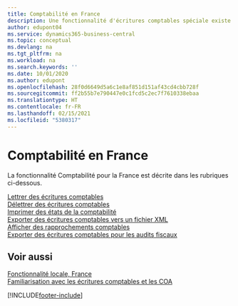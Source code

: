 ```yaml
---
title: Comptabilité en France
description: Une fonctionnalité d'écritures comptables spéciale existe pour la version française de Business Central.
author: edupont04
ms.service: dynamics365-business-central
ms.topic: conceptual
ms.devlang: na
ms.tgt_pltfrm: na
ms.workload: na
ms.search.keywords: ''
ms.date: 10/01/2020
ms.author: edupont
ms.openlocfilehash: 28f0d6649d5a6c1e8af851d151af43cd4cbb728f
ms.sourcegitcommit: ff2b55b7e790447e0c1fcd5c2ec7f7610338ebaa
ms.translationtype: HT
ms.contentlocale: fr-FR
ms.lasthandoff: 02/15/2021
ms.locfileid: "5380317"
---
```

# <a name="general-ledger-in-france"></a>Comptabilité en France

La fonctionnalité Comptabilité pour la France est décrite dans les rubriques ci-dessous.

[Lettrer des écritures comptables](how-to-apply-general-ledger-entries.md)  
[Délettrer des écritures comptables](how-to-unapply-general-ledger-entries.md)  
[Imprimer des états de la comptabilité](how-to-print-general-ledger-reports.md)  
[Exporter des écritures comptables vers un fichier XML](how-to-export-general-ledger-entries-to-an-xml-file.md)  
[Afficher des rapprochements comptables](how-to-view-ledger-reconciliations.md)  
[Exporter des écritures comptables pour les audits fiscaux](how-to-export-general-ledger-entries-for-tax-audits.md)  

## <a name="see-also"></a>Voir aussi

[Fonctionnalité locale, France](france-local-functionality.md)  
[Familiarisation avec les écritures comptables et les COA](../../finance-general-ledger.md)  


[!INCLUDE[footer-include](../../includes/footer-banner.md)]